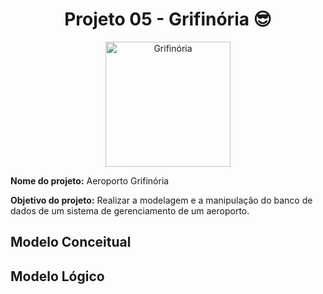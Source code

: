 <div align="center">

  # Projeto 05 - Grifinória 😎
  
  <img src="https://user-images.githubusercontent.com/48266854/183968542-bfe2a3a9-27a0-49dd-a9cc-0b73028e240e.png" alt="Grifinória" width="200"/>

</div>

**Nome do projeto:** Aeroporto Grifinória

**Objetivo do projeto:** Realizar a modelagem e a manipulação do banco de dados de um sistema de gerenciamento de um aeroporto.

## Modelo Conceitual

## Modelo Lógico
